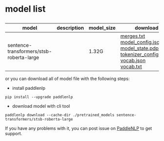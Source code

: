 #  model list

##  

| model  | description | model_size  | download         |
| --- | --- | --- | --- |
|sentence-transformers/stsb-roberta-large|  | 1.32G | [merges.txt](https://bj.bcebos.com/paddlenlp/models/community/sentence-transformers/stsb-roberta-large/merges.txt)<br>[model_config.json](https://bj.bcebos.com/paddlenlp/models/community/sentence-transformers/stsb-roberta-large/model_config.json)<br>[model_state.pdparams](https://bj.bcebos.com/paddlenlp/models/community/sentence-transformers/stsb-roberta-large/model_state.pdparams)<br>[tokenizer_config.json](https://bj.bcebos.com/paddlenlp/models/community/sentence-transformers/stsb-roberta-large/tokenizer_config.json)<br>[vocab.json](https://bj.bcebos.com/paddlenlp/models/community/sentence-transformers/stsb-roberta-large/vocab.json)<br>[vocab.txt](https://bj.bcebos.com/paddlenlp/models/community/sentence-transformers/stsb-roberta-large/vocab.txt) |

or you can download all of model file with the following steps:

* install paddlenlp

```shell
pip install --upgrade paddlenlp
```

* download model with cli tool

```shell
paddlenlp download --cache-dir ./pretrained_models sentence-transformers/stsb-roberta-large
```

If you have any problems with it, you can post issue on [PaddleNLP](https://github.com/PaddlePaddle/PaddleNLP) to get support.
